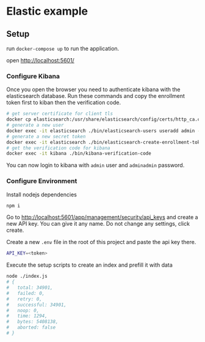 # Elastic example

## Setup

run `docker-compose up` to run the application.

open [http://localhost:5601/](http://localhost:5601/)

### Configure Kibana

Once you open the browser you need to authenticate kibana with the elasticsearch database. Run these commands and copy the enrollment token
first to kiban then the verification code.

```sh
# get server certificate for client tls
docker cp elasticsearch:/usr/share/elasticsearch/config/certs/http_ca.crt http_ca.crt
# generate a new user
docker exec -it elasticsearch ./bin/elasticsearch-users useradd admin -p adminadmin -r superuser
# generate a new secret token
docker exec -it elasticsearch ./bin/elasticsearch-create-enrollment-token --scope kibana
# get the verification code for kibana
docker exec -it kibana ./bin/kibana-verification-code
```

You can now login to kibana with `admin` user and `adminadmin` password.

### Configure Environment

Install nodejs dependencies

```sh
npm i
```

Go to [http://localhost:5601/app/management/security/api_keys](http://localhost:5601/app/management/security/api_keys) and create a new API key. You can give it any name. Do not change any settings, click create.

Create a new `.env` file in the root of this project and paste the api key there.

```sh
API_KEY=<token>
```

Execute the setup scripts to create an index and prefill it with data

```sh
node ./index.js
# {
#   total: 34901,
#   failed: 0,
#   retry: 0,
#   successful: 34901,
#   noop: 0,
#   time: 1294,
#   bytes: 5408138,
#   aborted: false
# }
```
